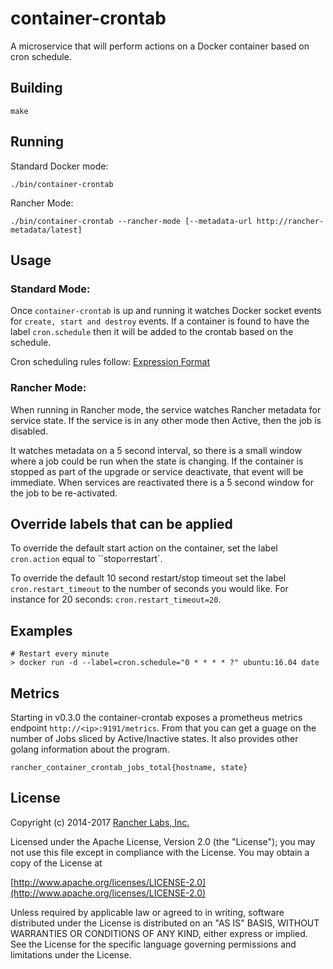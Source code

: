 container-crontab
========

A microservice that will perform actions on a Docker container based on cron schedule.

## Building

`make`

## Running

Standard Docker mode:

`./bin/container-crontab`

Rancher Mode:

`./bin/container-crontab --rancher-mode [--metadata-url http://rancher-metadata/latest]`

## Usage

### Standard Mode:
Once `container-crontab` is up and running it watches Docker socket events for `create, start and destroy` events.
If a container is found to have the label `cron.schedule` then it will be added to the crontab based on the schedule.

Cron scheduling rules follow: [Expression Format](https://godoc.org/github.com/robfig/cron#hdr-CRON_Expression_Format)

### Rancher Mode:
When running in Rancher mode, the service watches Rancher metadata for service state. If the service is in any other mode
then Active, then the job is disabled. 

It watches metadata on a 5 second interval, so there is a small window where a job could be run when the state is changing. If
the container is stopped as part of the upgrade or service deactivate, that event will be immediate. When services are reactivated
there is a 5 second window for the job to be re-activated.

## Override labels that can be applied

To override the default start action on the container, set the label `cron.action` equal to ``stop` or `restart`.

To override the default 10 second restart/stop timeout set the label `cron.restart_timeout` to the number of
seconds you would like. For instance for 20 seconds: `cron.restart_timeout=20`.

## Examples
```
# Restart every minute
> docker run -d --label=cron.schedule="0 * * * * ?" ubuntu:16.04 date
```

## Metrics

Starting in v0.3.0 the container-crontab exposes a prometheus metrics endpoint `http://<ip>:9191/metrics`.
From that you can get a guage on the number of Jobs sliced by Active/Inactive states. It also provides other
golang information about the program.

`rancher_container_crontab_jobs_total{hostname, state}`

## License
Copyright (c) 2014-2017 [Rancher Labs, Inc.](http://rancher.com)

Licensed under the Apache License, Version 2.0 (the "License");
you may not use this file except in compliance with the License.
You may obtain a copy of the License at

[http://www.apache.org/licenses/LICENSE-2.0](http://www.apache.org/licenses/LICENSE-2.0)

Unless required by applicable law or agreed to in writing, software
distributed under the License is distributed on an "AS IS" BASIS,
WITHOUT WARRANTIES OR CONDITIONS OF ANY KIND, either express or implied.
See the License for the specific language governing permissions and
limitations under the License.

